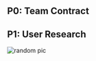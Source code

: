 ## P0: Team Contract



## P1: User Research
![random pic](https://github.com/SaraK207/CPSC481-Portfolio/blob/master/download.jpeg)

